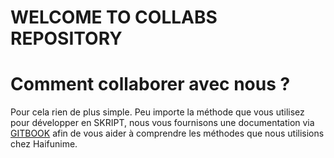 # WELCOME TO COLLABS REPOSITORY


# Comment collaborer avec nous ?

Pour cela rien de plus simple. Peu importe la méthode que vous utilisez pour développer en SKRIPT, nous vous fournisons une documentation via [GITBOOK](https://haifunime.gitbook.io/docs-for-collaborators/) afin de vous aider à comprendre les méthodes que nous utilisions chez Haifunime.
